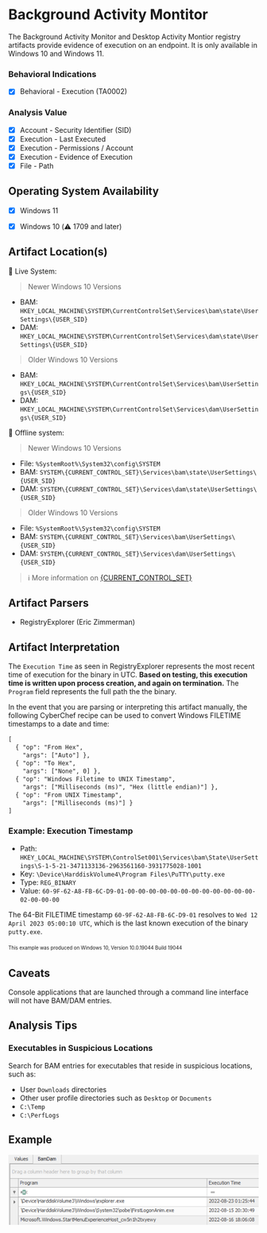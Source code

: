# Background Activity Montitor
The Background Activity Monitor and Desktop Activity Montior registry artifacts provide evidence of execution on an endpoint. It is only available in Windows 10 and Windows 11.

### Behavioral Indications
 - [x] Behavioral - Execution (TA0002)

### Analysis Value
 - [x] Account - Security Identifier (SID)
 - [x] Execution - Last Executed
 - [x] Execution - Permissions / Account
 - [x] Execution - Evidence of Execution
 - [x] File - Path
 
## Operating System Availability
 - [x] Windows 11
 - [x] Windows 10 (⚠️ 1709 and later)


## Artifact Location(s)
🔋 Live System:

> Newer Windows 10 Versions
- BAM: `HKEY_LOCAL_MACHINE\SYSTEM\CurrentControlSet\Services\bam\state\UserSettings\{USER_SID}`
- DAM: `HKEY_LOCAL_MACHINE\SYSTEM\CurrentControlSet\Services\dam\state\UserSettings\{USER_SID}`

> Older Windows 10 Versions
- BAM: `HKEY_LOCAL_MACHINE\SYSTEM\CurrentControlSet\Services\bam\UserSettings\{USER_SID}`
- DAM: `HKEY_LOCAL_MACHINE\SYSTEM\CurrentControlSet\Services\dam\UserSettings\{USER_SID}`

🔌 Offline system:

> Newer Windows 10 Versions
- File: `%SystemRoot%\System32\config\SYSTEM`
- BAM: `SYSTEM\{CURRENT_CONTROL_SET}\Services\bam\state\UserSettings\{USER_SID}`
- DAM: `SYSTEM\{CURRENT_CONTROL_SET}\Services\dam\state\UserSettings\{USER_SID}`

> Older Windows 10 Versions
- File: `%SystemRoot%\System32\config\SYSTEM`
- BAM: `SYSTEM\{CURRENT_CONTROL_SET}\Services\bam\UserSettings\{USER_SID}`
- DAM: `SYSTEM\{CURRENT_CONTROL_SET}\Services\dam\UserSettings\{USER_SID}`

> ℹ️ More information on [{CURRENT_CONTROL_SET}](/enumeration/select.md)


## Artifact Parsers
 - RegistryExplorer (Eric Zimmerman)

## Artifact Interpretation
The `Execution Time` as seen in RegistryExplorer represents the most recent time of execution for the binary in UTC. **Based on testing, this execution time is written upon process creation, and again on termination.** The `Program` field represents the full path the the binary. 

In the event that you are parsing or interpreting this artifact manually, the following CyberChef recipe can be used to convert Windows FILETIME timestamps to a date and time:

```
[
  { "op": "From Hex",
    "args": ["Auto"] },
  { "op": "To Hex",
    "args": ["None", 0] },
  { "op": "Windows Filetime to UNIX Timestamp",
    "args": ["Milliseconds (ms)", "Hex (little endian)"] },
  { "op": "From UNIX Timestamp",
    "args": ["Milliseconds (ms)"] }
]
```

### Example: Execution Timestamp
- Path: `HKEY_LOCAL_MACHINE\SYSTEM\ControlSet001\Services\bam\State\UserSettings\S-1-5-21-3471133136-2963561160-3931775028-1001`
- Key: `\Device\HarddiskVolume4\Program Files\PuTTY\putty.exe`
- Type: `REG_BINARY`
- Value: `60-9F-62-A8-FB-6C-D9-01-00-00-00-00-00-00-00-00-00-00-00-00-02-00-00-00`

The 64-Bit FILETIME timestamp `60-9F-62-A8-FB-6C-D9-01` resolves to `Wed 12 April 2023 05:00:10 UTC`, which is the last known execution of the binary `putty.exe`.

<sup><sub>This example was produced on Windows 10, Version 10.0.19044 Build 19044</sub></sup>

## Caveats
Console applications that are launched through a command line interface will not have BAM/DAM entries. 

## Analysis Tips

### Executables in Suspicious Locations
Search for BAM entries for executables that reside in suspicious locations, such as:

 - User `Downloads` directories
 - Other user profile directories such as `Desktop` or `Documents`
 - `C:\Temp`
 - `C:\PerfLogs`

## Example
![Example Image](/media/examples/bam.png)